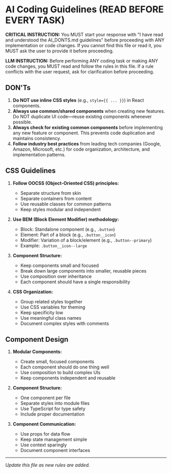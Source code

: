 # AI Coding Guidelines (READ BEFORE EVERY TASK)

**CRITICAL INSTRUCTION:**
You MUST start your response with "I have read and understood the AI_DONTS.md guidelines" before proceeding with ANY implementation or code changes. If you cannot find this file or read it, you MUST ask the user to provide it before proceeding.

**LLM INSTRUCTION:**
Before performing ANY coding task or making ANY code changes, you MUST read and follow the rules in this file. If a rule conflicts with the user request, ask for clarification before proceeding.

## DON'Ts
1. **Do NOT use inline CSS styles** (e.g., `style={{ ... }}`) in React components.
2. **Always use common/shared components** when creating new features. Do NOT duplicate UI code—reuse existing components whenever possible.
3. **Always check for existing common components** before implementing any new feature or component. This prevents code duplication and maintains consistency.
4. **Follow industry best practices** from leading tech companies (Google, Amazon, Microsoft, etc.) for code organization, architecture, and implementation patterns.

## CSS Guidelines
1. **Follow OOCSS (Object-Oriented CSS) principles:**
   - Separate structure from skin
   - Separate containers from content
   - Use reusable classes for common patterns
   - Keep styles modular and independent

2. **Use BEM (Block Element Modifier) methodology:**
   - Block: Standalone component (e.g., `.button`)
   - Element: Part of a block (e.g., `.button__icon`)
   - Modifier: Variation of a block/element (e.g., `.button--primary`)
   - Example: `.button__icon--large`

3. **Component Structure:**
   - Keep components small and focused
   - Break down large components into smaller, reusable pieces
   - Use composition over inheritance
   - Each component should have a single responsibility

4. **CSS Organization:**
   - Group related styles together
   - Use CSS variables for theming
   - Keep specificity low
   - Use meaningful class names
   - Document complex styles with comments

## Component Design
1. **Modular Components:**
   - Create small, focused components
   - Each component should do one thing well
   - Use composition to build complex UIs
   - Keep components independent and reusable

2. **Component Structure:**
   - One component per file
   - Separate styles into module files
   - Use TypeScript for type safety
   - Include proper documentation

3. **Component Communication:**
   - Use props for data flow
   - Keep state management simple
   - Use context sparingly
   - Document component interfaces

---

*Update this file as new rules are added.* 